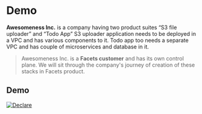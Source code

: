# Demo

**Awesomeness Inc.** is a company having two product suites “S3 file uploader” and “Todo App”
S3 uploader application needs to be deployed in a VPC and has various components to it. Todo app too needs a separate VPC and has couple of microservices and database in it.

>Awesomeness Inc. is a **Facets customer** and has its own control plane. We will sit through the company's journey of creation of these stacks in Facets product.


## Demo

[![Declare](https://img.youtube.com/vi/3rUbPEyIHOU/hqdefault.jpg)](https://www.youtube.com/watch?v=3rUbPEyIHOU)

